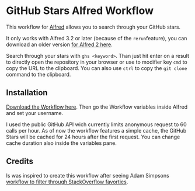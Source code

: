 GitHub Stars Alfred Workflow
============================

This workflow for [Alfred](https://www.alfredapp.com/) allows you to search through your GitHub stars.

It only works with Alfred 3.2 or later (because of the `rerun`feature), you can download an older version [for Alfred 2 here](https://github.com/stroebjo/alfred-github-stars/releases/tag/v1.4).

Search through your stars with `ghs <keyword>`. Than just hit enter on a result to directly open the repository in your browser or use to modifier key `cmd` to copy the URL to the clipboard. You can also use `ctrl` to copy the `git clone` command to the clipboard.

Installation
------------

[Download the Workflow here](https://github.com/stroebjo/alfred-github-stars/releases). Then go the Workflow variables inside Alfred and set your username.

I used the public GitHub API wich currently limits anonymous request to 60 calls per hour. As of now the workflow features a simple cache, the GitHub Stars will be cached for 24 hours after the first request. You can change cache duration also inside the variables pane.

Credits
-------

Is was inspired to create this workflow after seeing Adam Simpsons [workflow to filter through StackOverflow favorties](https://github.com/asimpson/stackoverflow-favorites-alfred-workflow).

